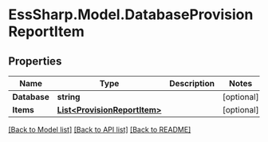 # EssSharp.Model.DatabaseProvisionReportItem

## Properties

Name | Type | Description | Notes
------------ | ------------- | ------------- | -------------
**Database** | **string** |  | [optional] 
**Items** | [**List&lt;ProvisionReportItem&gt;**](ProvisionReportItem.md) |  | [optional] 

[[Back to Model list]](../README.md#documentation-for-models) [[Back to API list]](../README.md#documentation-for-api-endpoints) [[Back to README]](../README.md)


